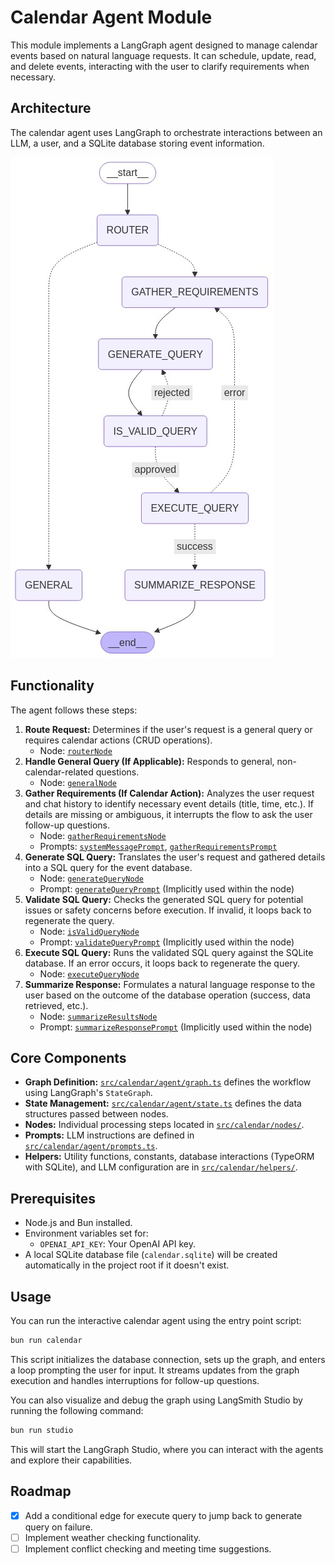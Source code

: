 # Calendar Agent Module

This module implements a LangGraph agent designed to manage calendar events based on natural language requests. It can schedule, update, read, and delete events, interacting with the user to clarify requirements when necessary.

## Architecture

The calendar agent uses LangGraph to orchestrate interactions between an LLM, a user, and a SQLite database storing event information.

![Calendar Agent Architecture](/src/calendar/assets/graph.png)

## Functionality

The agent follows these steps:

1.  **Route Request:** Determines if the user's request is a general query or requires calendar actions (CRUD operations).
    *   Node: [`routerNode`](/src/calendar/nodes/router.ts)
2.  **Handle General Query (If Applicable):** Responds to general, non-calendar-related questions.
    *   Node: [`generalNode`](/src/calendar/nodes/general.ts)
3.  **Gather Requirements (If Calendar Action):** Analyzes the user request and chat history to identify necessary event details (title, time, etc.). If details are missing or ambiguous, it interrupts the flow to ask the user follow-up questions.
    *   Node: [`gatherRequirementsNode`](/src/calendar/nodes/gather-requirements.ts)
    *   Prompts: [`systemMessagePrompt`](/src/calendar/agent/prompts.ts), [`gatherRequirementsPrompt`](/src/calendar/agent/prompts.ts)
4.  **Generate SQL Query:** Translates the user's request and gathered details into a SQL query for the event database.
    *   Node: [`generateQueryNode`](/src/calendar/nodes/generate-query.ts)
    *   Prompt: [`generateQueryPrompt`](/src/calendar/agent/prompts.ts) (Implicitly used within the node)
5.  **Validate SQL Query:** Checks the generated SQL query for potential issues or safety concerns before execution. If invalid, it loops back to regenerate the query.
    *   Node: [`isValidQueryNode`](/src/calendar/nodes/is-valid-query.ts)
    *   Prompt: [`validateQueryPrompt`](/src/calendar/agent/prompts.ts) (Implicitly used within the node)
6.  **Execute SQL Query:** Runs the validated SQL query against the SQLite database. If an error occurs, it loops back to regenerate the query.
    *   Node: [`executeQueryNode`](/src/calendar/nodes/execute-query.ts)
7.  **Summarize Response:** Formulates a natural language response to the user based on the outcome of the database operation (success, data retrieved, etc.).
    *   Node: [`summarizeResultsNode`](/src/calendar/nodes/summarize-results.ts)
    *   Prompt: [`summarizeResponsePrompt`](/src/calendar/agent/prompts.ts) (Implicitly used within the node)

## Core Components

*   **Graph Definition:** [`src/calendar/agent/graph.ts`](/src/calendar/agent/graph.ts) defines the workflow using LangGraph's `StateGraph`.
*   **State Management:** [`src/calendar/agent/state.ts`](/src/calendar/agent/state.ts) defines the data structures passed between nodes.
*   **Nodes:** Individual processing steps located in [`src/calendar/nodes/`](/src/calendar/nodes).
*   **Prompts:** LLM instructions are defined in [`src/calendar/agent/prompts.ts`](/src/calendar/agent/prompts.ts).
*   **Helpers:** Utility functions, constants, database interactions (TypeORM with SQLite), and LLM configuration are in [`src/calendar/helpers/`](/src/calendar/helpers).

## Prerequisites

*   Node.js and Bun installed.
*   Environment variables set for:
    *   `OPENAI_API_KEY`: Your OpenAI API key.
*   A local SQLite database file (`calendar.sqlite`) will be created automatically in the project root if it doesn't exist.

## Usage

You can run the interactive calendar agent using the entry point script:

```bash
bun run calendar
```

This script initializes the database connection, sets up the graph, and enters a loop prompting the user for input. It streams updates from the graph execution and handles interruptions for follow-up questions.

<!-- Example Interaction:

```
Question: Schedule a meeting with Bob tomorrow at 2 PM for 1 hour
chunk { summarize_response: { messages: [ [Object] ] } }
Okay, I've scheduled a meeting with Bob for tomorrow at 2:00 PM for 1 hour.
Question: What events do I have tomorrow?
chunk { summarize_response: { messages: [ [Object] ] } }
Tomorrow you have: Meeting with Bob starting at 2:00 PM.
Question:
``` -->

You can also visualize and debug the graph using LangSmith Studio by running the following command:

```bash
bun run studio
```
This will start the LangGraph Studio, where you can interact with the agents and explore their capabilities.

## Roadmap

*   [x] Add a conditional edge for execute query to jump back to generate query on failure.
*   [ ] Implement weather checking functionality.
*   [ ] Implement conflict checking and meeting time suggestions.